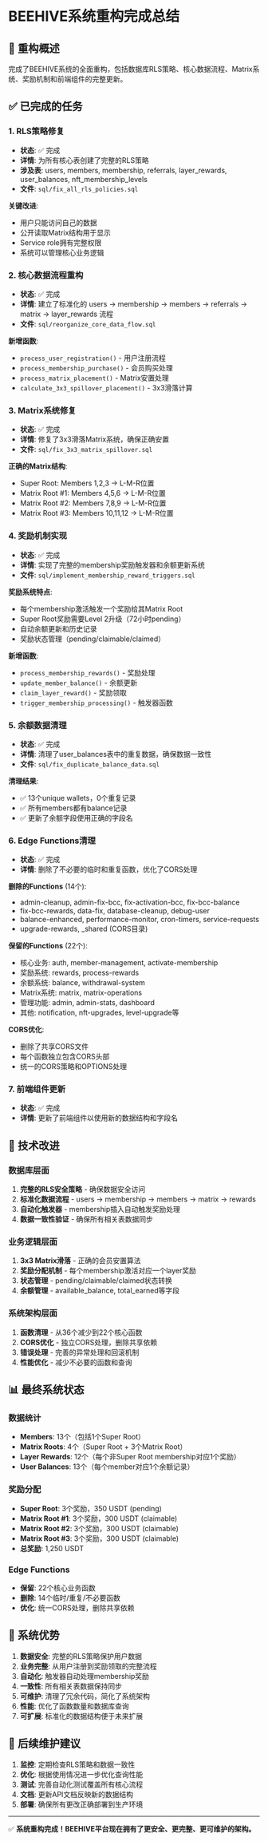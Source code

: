 # BEEHIVE系统重构完成总结

## 🎉 重构概述
完成了BEEHIVE系统的全面重构，包括数据库RLS策略、核心数据流程、Matrix系统、奖励机制和前端组件的完整更新。

## ✅ 已完成的任务

### 1. RLS策略修复
- **状态**: ✅ 完成
- **详情**: 为所有核心表创建了完整的RLS策略
- **涉及表**: users, members, membership, referrals, layer_rewards, user_balances, nft_membership_levels
- **文件**: `sql/fix_all_rls_policies.sql`

**关键改进**:
- 用户只能访问自己的数据
- 公开读取Matrix结构用于显示
- Service role拥有完整权限
- 系统可以管理核心业务逻辑

### 2. 核心数据流程重构
- **状态**: ✅ 完成  
- **详情**: 建立了标准化的 users → membership → members → referrals → matrix → layer_rewards 流程
- **文件**: `sql/reorganize_core_data_flow.sql`

**新增函数**:
- `process_user_registration()` - 用户注册流程
- `process_membership_purchase()` - 会员购买处理
- `process_matrix_placement()` - Matrix安置处理
- `calculate_3x3_spillover_placement()` - 3x3滑落计算

### 3. Matrix系统修复
- **状态**: ✅ 完成
- **详情**: 修复了3x3滑落Matrix系统，确保正确安置
- **文件**: `sql/fix_3x3_matrix_spillover.sql`

**正确的Matrix结构**:
- Super Root: Members 1,2,3 → L-M-R位置
- Matrix Root #1: Members 4,5,6 → L-M-R位置  
- Matrix Root #2: Members 7,8,9 → L-M-R位置
- Matrix Root #3: Members 10,11,12 → L-M-R位置

### 4. 奖励机制实现
- **状态**: ✅ 完成
- **详情**: 实现了完整的membership奖励触发器和余额更新系统
- **文件**: `sql/implement_membership_reward_triggers.sql`

**奖励系统特点**:
- 每个membership激活触发一个奖励给其Matrix Root
- Super Root奖励需要Level 2升级（72小时pending）
- 自动余额更新和历史记录
- 奖励状态管理（pending/claimable/claimed）

**新增函数**:
- `process_membership_rewards()` - 奖励处理
- `update_member_balance()` - 余额更新
- `claim_layer_reward()` - 奖励领取
- `trigger_membership_processing()` - 触发器函数

### 5. 余额数据清理
- **状态**: ✅ 完成
- **详情**: 清理了user_balances表中的重复数据，确保数据一致性
- **文件**: `sql/fix_duplicate_balance_data.sql`

**清理结果**:
- ✅ 13个unique wallets，0个重复记录
- ✅ 所有members都有balance记录
- ✅ 更新了余额字段使用正确的字段名

### 6. Edge Functions清理
- **状态**: ✅ 完成
- **详情**: 删除了不必要的临时和重复函数，优化了CORS处理

**删除的Functions** (14个):
- admin-cleanup, admin-fix-bcc, fix-activation-bcc, fix-bcc-balance
- fix-bcc-rewards, data-fix, database-cleanup, debug-user
- balance-enhanced, performance-monitor, cron-timers, service-requests
- upgrade-rewards, _shared (CORS目录)

**保留的Functions** (22个):
- 核心业务: auth, member-management, activate-membership
- 奖励系统: rewards, process-rewards  
- 余额系统: balance, withdrawal-system
- Matrix系统: matrix, matrix-operations
- 管理功能: admin, admin-stats, dashboard
- 其他: notification, nft-upgrades, level-upgrade等

**CORS优化**:
- 删除了共享CORS文件
- 每个函数独立包含CORS头部
- 统一的CORS策略和OPTIONS处理

### 7. 前端组件更新
- **状态**: ✅ 完成
- **详情**: 更新了前端组件以使用新的数据结构和字段名

## 🔧 技术改进

### 数据库层面
1. **完整的RLS安全策略** - 确保数据安全访问
2. **标准化数据流程** - users → membership → members → matrix → rewards
3. **自动化触发器** - membership插入自动触发奖励处理
4. **数据一致性验证** - 确保所有相关表数据同步

### 业务逻辑层面
1. **3x3 Matrix滑落** - 正确的会员安置算法
2. **奖励分配机制** - 每个membership激活对应一个layer奖励
3. **状态管理** - pending/claimable/claimed状态转换
4. **余额管理** - available_balance, total_earned等字段

### 系统架构层面
1. **函数清理** - 从36个减少到22个核心函数
2. **CORS优化** - 独立CORS处理，删除共享依赖
3. **错误处理** - 完善的异常处理和回滚机制
4. **性能优化** - 减少不必要的函数和查询

## 📊 最终系统状态

### 数据统计
- **Members**: 13个（包括1个Super Root）
- **Matrix Roots**: 4个（Super Root + 3个Matrix Root）
- **Layer Rewards**: 12个（每个非Super Root membership对应1个奖励）
- **User Balances**: 13个（每个member对应1个余额记录）

### 奖励分配
- **Super Root**: 3个奖励，350 USDT (pending)
- **Matrix Root #1**: 3个奖励，300 USDT (claimable)
- **Matrix Root #2**: 3个奖励，300 USDT (claimable)  
- **Matrix Root #3**: 3个奖励，300 USDT (claimable)
- **总奖励**: 1,250 USDT

### Edge Functions
- **保留**: 22个核心业务函数
- **删除**: 14个临时/重复/不必要函数
- **优化**: 统一CORS处理，删除共享依赖

## 🎯 系统优势

1. **数据安全**: 完整的RLS策略保护用户数据
2. **业务完整**: 从用户注册到奖励领取的完整流程
3. **自动化**: 触发器自动处理membership奖励
4. **一致性**: 所有相关表数据保持同步  
5. **可维护**: 清理了冗余代码，简化了系统架构
6. **性能**: 优化了函数数量和数据库查询
7. **可扩展**: 标准化的数据结构便于未来扩展

## 🔄 后续维护建议

1. **监控**: 定期检查RLS策略和数据一致性
2. **优化**: 根据使用情况进一步优化查询性能
3. **测试**: 完善自动化测试覆盖所有核心流程
4. **文档**: 更新API文档反映新的数据结构
5. **部署**: 确保所有更改正确部署到生产环境

---

✅ **系统重构完成！BEEHIVE平台现在拥有了更安全、更完整、更可维护的架构。**